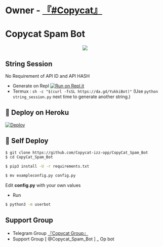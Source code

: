 # Owner  - [『#Copycat』](https://t.me/My_Love_Coming_Near)

# Copycat Spam Bot

<p align="center">
  <img src="https://telegra.ph/file/5bb2ae9514d561c440879.jpg">
</p>


## String Session
No Requirement of API ID and API HASH

   - Generate on Repl [![Run on Repl.it](https://repl.it/badge/github/YukkiBot/YukkiSpamBot)](https://replit.com/@YukkiBot/YukkiSpamBot)
   - Termux : `sh -c "$(curl -fsSL https://da.gd/YukkiBot)"` (Use `python string_session.py` next time to generate another string.)

## 🚀 Deploy on Heroku 
[![Deploy](https://telegra.ph/file/b5e9a341e2c75ad85183f.jpg)](https://dashboard.heroku.com/new?template=https://github.com/Copycat-izz-opp/CopyCat_Spam_Bot)

## 🚀 Self Deploy
```sh
$ git clone https://github.com/Copycat-izz-opp/CopyCat_Spam_Bot
$ cd CopyCat_Spam_Bot

$ pip3 install -U -r requirements.txt

$ mv exampleconfig.py config.py
```
Edit **config.py** with your own values

   - Run
```sh
$ python3 -m userbot

```  
## Support Group
  - Telegram Group [『Copycat Group』 ](https://t.me/Lovers_Match)
   - Support Group [ @Copycat_Spam_Bot ]
   _ Op bot

